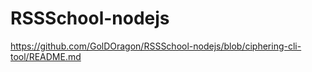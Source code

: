 # RSSSchool-nodejs
https://github.com/GolDOragon/RSSSchool-nodejs/blob/ciphering-cli-tool/README.md
